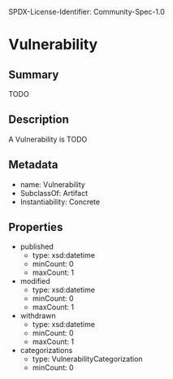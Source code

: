 SPDX-License-Identifier: Community-Spec-1.0

# Vulnerability

## Summary

TODO

## Description

A Vulnerability is TODO

## Metadata

- name: Vulnerability
- SubclassOf: Artifact
- Instantiability: Concrete

## Properties

- published
  - type: xsd:datetime
  - minCount: 0
  - maxCount: 1
- modified
  - type: xsd:datetime
  - minCount: 0
  - maxCount: 1
- withdrawn
  - type: xsd:datetime
  - minCount: 0
  - maxCount: 1
- categorizations
  - type: VulnerabilityCategorization
  - minCount: 0

